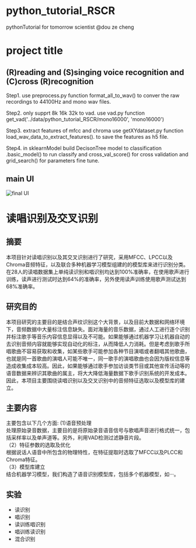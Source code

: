 # python_tutorial_RSCR
pythonTutorial for tomorrow scientist @dou ze cheng 

# project title 

## (R)reading and (S)singing voice recognition and (C)cross (R)recognition


Step1. use preprocess.py function format_all_to_wav() to conver the raw recordings to 44100Hz and mono wav files.

Step2. only supprt 8k 16k 32k to vad. use vad.py function get_vad('../data/python_tutorial_RSCR/mono16000', 'mono16000')

Step3. extract features of mfcc and chroma use getXYdataset.py function load_wav_data_to_extract_features(). to save the features as h5 file.

Step4. in sklearnModel build DecisonTree model to classification .basic_model() to run classify and cross_val_score() for cross validation and grid_search() for parameters fine tune.


## main UI
![final UI](http://i4.buimg.com/567571/512d99b5a2197374.png)




# 读唱识别及交叉识别

## 摘要

本项目针对读唱识别以及其交叉识别进行了研究，采用MFCC、LPCC以及Chroma音频特征，以及联合多种机器学习模型组建的的模型库来进行识别分类。在28人的读唱数据集上单纯读识别和唱识别均达到100%准确率，在使用歌声进行训练，读声进行测试时达到64%的准确率，另外使用读声训练使用歌声测试达到68%准确率。

## 研究目的

本项目研究的主要目的是结合声纹识别这个大背景，以及目前大数据和网络环境下，音频数据中大量标注信息缺失。面对海量的音乐数据，通过人工进行逐个识别并标注歌手等音乐内容信息显得以及不可能。如果能够通过机器学习让机器自动的去识别音频内容就能够实现自动化的标注，从而降低人力消耗。但是考虑到歌手所唱歌曲不容易获取和收集，如某些歌手可能参加各种节目演唱或者翻唱其他歌曲，也就是同一首歌曲的演唱人可能不唯一，同一歌手的演唱歌曲也会因为版权信息等造成收集成本较高。因此，如果能够通过歌手参加访谈类节目或其他宣传活动等的语音数据来辨识其歌曲的属主，将大大降低海量数据下歌手识别系统的开发成本。因此，本项目主要围绕读唱识别以及交叉识别中的音频特征选取以及模型库的建立。

## 主要内容

主要包含以下几个方面: 
(1)语音预处理  
处理原始录音数据，主要目的是将原始录音语音信号与歌唱声音进行格式统一，包括采样率以及单声道等。另外，利用VAD检测过滤静音片段。   
（2）特征参数的选取及优化   
根据说话人语音中所包含的物理特性，在特征提取时选取了MFCC以及PLCC和Chroma特征。  
（3）模型库建立   
结合机器学习模型，我们构造了语音识别模型库，包括多个机器模型，如···。   

## 实验

* 读识别
* 唱识别
* 读训练唱识别
* 唱训练读识别
* 混合识别
